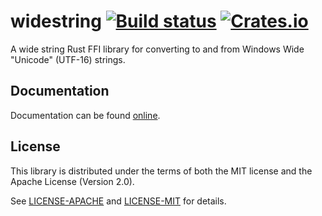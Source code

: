 # widestring [![Build status](https://ci.appveyor.com/api/projects/status/97pmbv6kk79bicww?svg=true)](https://ci.appveyor.com/project/starkat99/widestring-rs) [![Crates.io](https://img.shields.io/crates/v/widestring.svg)](https://crates.io/crates/widestring/)

A wide string Rust FFI library for converting to and from Windows Wide "Unicode" (UTF-16) strings.

## Documentation

Documentation can be found [online](http://starkat99.github.io/widestring-rs/widestring/).

## License

This library is distributed under the terms of both the MIT license and the Apache License
(Version 2.0).

See [LICENSE-APACHE](LICENSE-APACHE) and [LICENSE-MIT](LICENSE-MIT) for details.